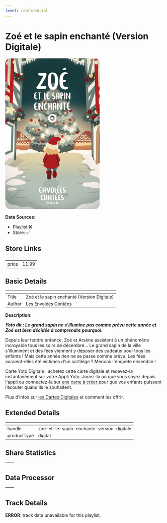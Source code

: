 ```yaml
---
level: confidential
---
```

# Zoé et le sapin enchanté (Version Digitale)

![card_[c2gLY].png](../../img/cards/card_[c2gLY].png)

**Data Sources**: 

- Playlist:❌
- Store: ✅


## Store Links

| <!-- --> | <!-- --> |
| - | - |
| price | 11.99 |


## Basic Details

| <!-- --> | <!-- --> |
| - | - |
| Title | Zoé et le sapin enchanté (Version Digitale) |
| Author | Les Envolées Contées |

**Description**:

_**Yoto dit : Le grand sapin ne s'illumine pas comme prévu cette année et Zoé est bien décidée à comprendre pourquoi.**_

Depuis leur tendre enfance, Zoé et Arsène assistent à un phénomène incroyable tous les soirs de décembre... Le grand sapin de la ville s'illuminent et des fées viennent y déposer des cadeaux pour tous les enfants ! Mais cette année rien ne se passe comme prévu. Les fées auraient-elles été victimes d'un sortilège ? Menons l'enquête ensemble !

Carte Yoto Digitale : achetez cette carte digitale et recevez-la instantanément sur votre Appli Yoto. Jouez-la où que vous soyez depuis l'appli ou connectez-la sur [une carte à créer](https://eu.yotoplay.com/pages/myo) pour que vos enfants puissent l’écouter quand ils le souhaitent.

Plus d’infos sur [les Cartes Digitales](https://eu.yotoplay.com/blogs/yoto-journal/what-are-digital-yoto-cards) et comment les offrir.


## Extended Details

| <!-- --> | <!-- --> |
| - | - |
| handle | zoe-et-le-sapin-enchante-version-digitale |
| productType | digital |


## Share Statistics

| <!-- --> | <!-- --> |
| - | - |


## Data Processor

| <!-- --> | <!-- --> |
| - | - |


## Track Details

**ERROR**: track data unavailable for this playlist.
